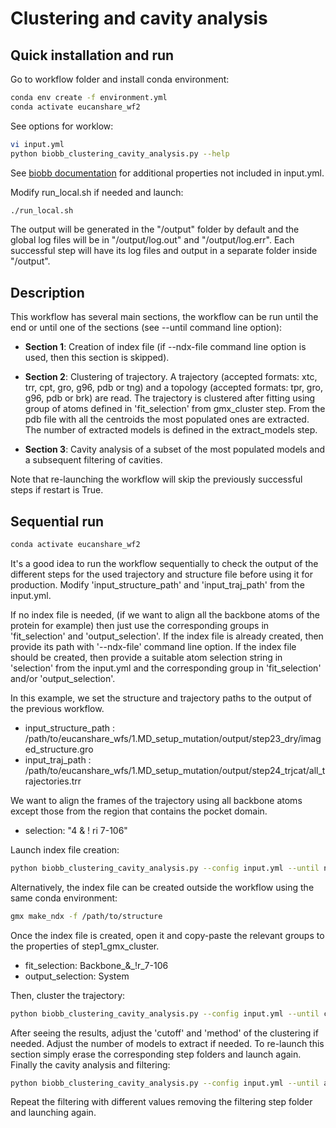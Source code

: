 # Clustering and cavity analysis

## Quick installation and run

Go to workflow folder and install conda environment:

```bash
conda env create -f environment.yml
conda activate eucanshare_wf2
```

See options for worklow:

```bash
vi input.yml
python biobb_clustering_cavity_analysis.py --help
```

See [biobb documentation](https://mmb.irbbarcelona.org/biobb/documentation/source) for additional properties not included in input.yml.

Modify run_local.sh if needed and launch:

```bash
./run_local.sh
```

The output will be generated in the "/output" folder by default and the global log files will be in "/output/log.out" and "/output/log.err". Each successful step will have its log files and output in a separate folder inside "/output".

## Description

This workflow has several main sections, the workflow can be run until the end or until one of the sections (see --until command line option):

- **Section 1**: Creation of index file (if --ndx-file command line option is used, then this section is skipped). 

- **Section 2**: Clustering of trajectory. A trajectory (accepted formats: xtc, trr, cpt, gro, g96, pdb or tng) and a topology (accepted formats: tpr, gro, g96, pdb or brk) are read. The trajectory is clustered after fitting using group of atoms defined in 'fit_selection' from gmx_cluster step. From the pdb file with all the centroids the most populated ones are extracted. The number of extracted models is defined in the extract_models step.

- **Section 3**: Cavity analysis of a subset of the most populated models and a subsequent filtering of cavities.

Note that re-launching the workflow will skip the previously successful steps if restart is True. 

## Sequential run

```bash
conda activate eucanshare_wf2
```

It's a good idea to run the workflow sequentially to check the output of the different steps for the used trajectory and structure file before using it for production. Modify 'input_structure_path' and 'input_traj_path' from the input.yml. 

If no index file is needed, (if we want to align all the backbone atoms of the protein for example) then just use the corresponding groups in 'fit_selection' and 'output_selection'. If the index file is already created, then provide its path with '--ndx-file' command line option. If the index file should be created, then provide a suitable atom selection string in 'selection' from the input.yml and the corresponding group in 'fit_selection' and/or 'output_selection'.

In this example, we set the structure and trajectory paths to the output of the previous workflow.

- input_structure_path : /path/to/eucanshare_wfs/1.MD_setup_mutation/output/step23_dry/imaged_structure.gro
- input_traj_path : /path/to/eucanshare_wfs/1.MD_setup_mutation/output/step24_trjcat/all_trajectories.trr

We want to align the frames of the trajectory using all backbone atoms except those from the region that contains the pocket domain.

- selection: "4 & ! ri 7-106"

Launch index file creation:

```bash
python biobb_clustering_cavity_analysis.py --config input.yml --until ndx
```

Alternatively, the index file can be created outside the workflow using the same conda environment:

```bash
gmx make_ndx -f /path/to/structure
```

Once the index file is created, open it and copy-paste the relevant groups to the properties of step1_gmx_cluster. 

- fit_selection: Backbone_&_!r_7-106
- output_selection: System

Then, cluster the trajectory:

```bash
python biobb_clustering_cavity_analysis.py --config input.yml --until cluster
```

After seeing the results, adjust the 'cutoff' and 'method' of the clustering if needed. Adjust the number of models to extract if needed. To re-launch this section simply erase the corresponding step folders and launch again. Finally the cavity analysis and filtering:

```bash
python biobb_clustering_cavity_analysis.py --config input.yml --until all
```

Repeat the filtering with different values removing the filtering step folder and launching again.





